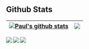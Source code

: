 

## Github Stats

| <a href="https://github.com/pb-wd027/github-readme-stats"><img align="center" src="https://github-readme-stats.vercel.app/api?username=pb-wd027&show_icons=true&include_all_commits=true&hide_border=true" alt="Paul's github stats" /></a> | <a href="https://github.com/pb-wd027/github-readme-stats"><img align="center" src="https://github-readme-stats.vercel.app/api/top-langs/?username=pb-wd027&layout=compact&hide_border=true" /></a> |
| ------------- | ------------- |

<!-- ## Github Stats

| <a href="https://github.com/pb-wd027/github-readme-stats"><img align="center" src="https://github-readme-stats.vercel.app/api?username=pb-wd027&show_icons=true&include_all_commits=true&hide_border=true" alt="Paul's github stats" /></a> | <a href="https://github.com/pb-wd027/github-readme-stats"><img align="center" src="https://github-readme-stats.vercel.app/api/top-langs/?username=pb-wd027&layout=compact&hide_border=true" /></a> |
| ------------- | ------------- | -->


<img src="https://komarev.com/ghpvc/?username=pb-wd027&&style=flat-square">
<img src="https://github-readme-stats.vercel.app/api?username=pb-wd027&show_icons=true&count_private=true&hide_border=true" align="left" />
<img src="https://github-readme-stats.vercel.app/api/top-langs/?username=pb-wd027&layout=compact&theme=vision-friendly-dark" align="left" /> 



<!--
### Hi there 👋


**pb-wd027/pb-wd027** is a ✨ _special_ ✨ repository because its `README.md` (this file) appears on your GitHub profile.

Here are some ideas to get you started:

- 🔭 I’m currently working on ...
- 🌱 I’m currently learning ...
- 👯 I’m looking to collaborate on ...
- 🤔 I’m looking for help with ...
- 💬 Ask me about ...
- 📫 How to reach me: ...
- 😄 Pronouns: ...
- ⚡ Fun fact: ...
-->

